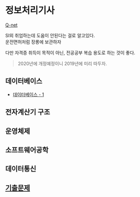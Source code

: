 # 정보처리기사
[Q-net](http://www.q-net.or.kr/crf005.do?id=crf00503&jmCd=1320)

SI외 취업하는데 도움이 안된다는 걸로 알고있다. <br>
운전면허처럼 장롱에 보관하자

다만 자격증 취득이 목적이 아닌, 전공공부 복습 용도로 하는 것이 좋다.

> 2020년에 개정예정이니 2019년에 미리 따두자.

## 데이터베이스

- [데이터베이스 - 1]()

## 전자계산기 구조

## 운영체제

## 소프트웨어공학

## 데이터통신

## [기출문제](https://www.comcbt.com/xe/j4)
